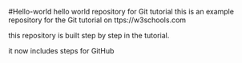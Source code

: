
#Hello-world 
hello world repository for Git tutorial 
this is an example repository for the Git tutorial on ttps://w3schools.com

this repository is built step by step in the tutorial.

it now includes steps for GitHub
